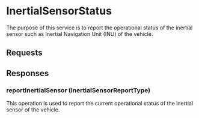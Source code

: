 # InertialSensorStatus
The purpose of this service is to report the operational status of the inertial sensor such as Inertial Navigation Unit (INU) of the vehicle.

## Requests

## Responses
### reportInertialSensor (InertialSensorReportType)
This operation is used to report the current operational status of the inertial sensor of the vehicle.
